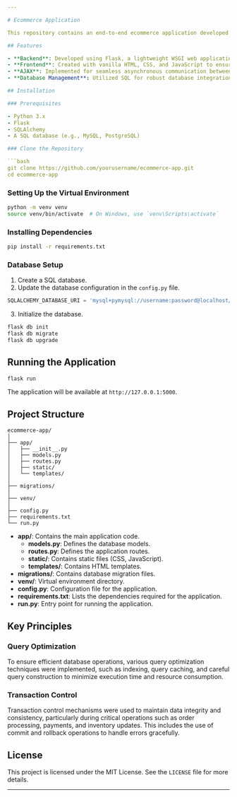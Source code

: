 ```yaml
---

# Ecommerce Application

This repository contains an end-to-end ecommerce application developed using Python and Flask for the backend, and vanilla HTML, CSS, and JavaScript for the frontend. The application focuses on robust DBMS and SQL integration, ensuring a high-performing and scalable database through the use of query optimization and transaction control principles.

## Features

- **Backend**: Developed using Flask, a lightweight WSGI web application framework in Python.
- **Frontend**: Created with vanilla HTML, CSS, and JavaScript to ensure a responsive and user-friendly interface.
- **AJAX**: Implemented for seamless asynchronous communication between the frontend and backend.
- **Database Management**: Utilized SQL for robust database integration, with a focus on query optimization and transaction control to maintain performance and scalability.

## Installation

### Prerequisites

- Python 3.x
- Flask
- SQLAlchemy
- A SQL database (e.g., MySQL, PostgreSQL)

### Clone the Repository

```bash
git clone https://github.com/yourusername/ecommerce-app.git
cd ecommerce-app
```

### Setting Up the Virtual Environment

```bash
python -m venv venv
source venv/bin/activate  # On Windows, use `venv\Scripts\activate`
```

### Installing Dependencies

```bash
pip install -r requirements.txt
```

### Database Setup

1. Create a SQL database.
2. Update the database configuration in the `config.py` file.

```python
SQLALCHEMY_DATABASE_URI = 'mysql+pymysql://username:password@localhost/dbname'
```

3. Initialize the database.

```bash
flask db init
flask db migrate
flask db upgrade
```

## Running the Application

```bash
flask run
```

The application will be available at `http://127.0.0.1:5000`.

## Project Structure

```
ecommerce-app/
│
├── app/
│   ├── __init__.py
│   ├── models.py
│   ├── routes.py
│   ├── static/
│   └── templates/
│
├── migrations/
│
├── venv/
│
├── config.py
├── requirements.txt
└── run.py
```

- **app/**: Contains the main application code.
  - **models.py**: Defines the database models.
  - **routes.py**: Defines the application routes.
  - **static/**: Contains static files (CSS, JavaScript).
  - **templates/**: Contains HTML templates.
- **migrations/**: Contains database migration files.
- **venv/**: Virtual environment directory.
- **config.py**: Configuration file for the application.
- **requirements.txt**: Lists the dependencies required for the application.
- **run.py**: Entry point for running the application.

## Key Principles

### Query Optimization

To ensure efficient database operations, various query optimization techniques were implemented, such as indexing, query caching, and careful query construction to minimize execution time and resource consumption.

### Transaction Control

Transaction control mechanisms were used to maintain data integrity and consistency, particularly during critical operations such as order processing, payments, and inventory updates. This includes the use of commit and rollback operations to handle errors gracefully.

## License

This project is licensed under the MIT License. See the `LICENSE` file for more details.

---
```

